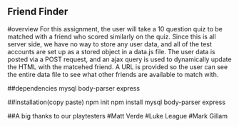 ## Friend Finder

#overview
For this assignment, the user will take a 10 question quiz to be matched with a friend who scored similarly on the quiz. Since this is all server side, we have no way to store any user data, and all of the test accounts are set up as a stored object in a data.js file. The user data is posted via a POST request, and an ajax query is used to dynamically update the HTML with the matcehed friend. A URL is provided so the user can see the entire data file to see what other friends are available to match with.

##dependencies
mysql
body-parser
express

##installation(copy paste)
npm init
npm install mysql body-parser express

##A big thanks to our playtesters
#Matt Verde
#Luke League
#Mark Gillam